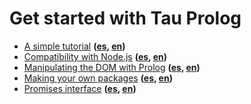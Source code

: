 # Get started with Tau Prolog

* [A simple tutorial](en/a-simple-tutorial.md) **([es](es/un-tutorial-sencillo.md), [en](en/a-simple-tutorial.md))**
* [Compatibility with Node.js](en/compatibility-with-nodejs.md) **([es](es/compatibilidad-con-nodejs.md), [en](en/compatibility-with-nodejs.md))**
* [Manipulating the DOM with Prolog](en/manipulating-the-dom-with-prolog.md) **([es](es/manipulando-el-dom-con-prolog.md), [en](en/manipulating-the-dom-with-prolog.md))**
* [Making your own packages](en/making-your-own-packages.md) **([es](es/creando-tus-propios-paquetes.md), [en](en/making-your-own-packages.md))**
* [Promises interface](en/promises-interface.md) **([es](es/interfaz-de-promesas.md), [en](en/promises-interface.md))**
